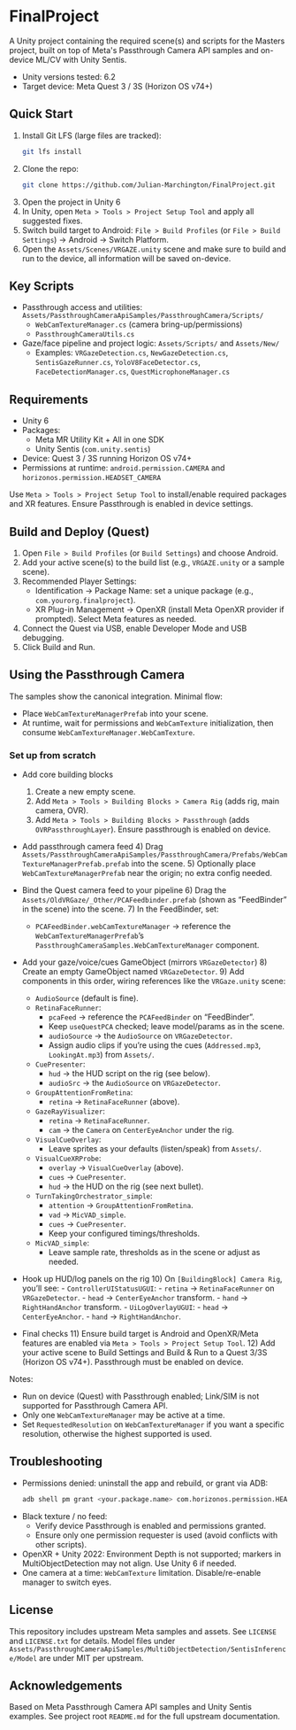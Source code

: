# FinalProject

A Unity project containing the required scene(s) and scripts for the Masters project, built on top of Meta's Passthrough Camera API samples and on-device ML/CV with Unity Sentis.

- Unity versions tested: 6.2
- Target device: Meta Quest 3 / 3S (Horizon OS v74+)

## Quick Start

1. Install Git LFS (large files are tracked):
   ```bash
   git lfs install
   ```
2. Clone the repo:
   ```bash
   git clone https://github.com/Julian-Marchington/FinalProject.git
   ```
3. Open the project in Unity 6
4. In Unity, open `Meta > Tools > Project Setup Tool` and apply all suggested fixes.
5. Switch build target to Android: `File > Build Profiles` (or `File > Build Settings`) → Android → Switch Platform.
6. Open the `Assets/Scenes/VRGAZE.unity` scene and make sure to build and run to the device, all information will be saved on-device.

## Key Scripts

- Passthrough access and utilities: `Assets/PassthroughCameraApiSamples/PassthroughCamera/Scripts/`
  - `WebCamTextureManager.cs` (camera bring-up/permissions)
  - `PassthroughCameraUtils.cs`
- Gaze/face pipeline and project logic: `Assets/Scripts/` and `Assets/New/`
  - Examples: `VRGazeDetection.cs`, `NewGazeDetection.cs`, `SentisGazeRunner.cs`, `YoloV8FaceDetector.cs`, `FaceDetectionManager.cs`, `QuestMicrophoneManager.cs`

## Requirements

- Unity 6
- Packages:
  - Meta MR Utility Kit + All in one SDK
  - Unity Sentis (`com.unity.sentis`)
- Device: Quest 3 / 3S running Horizon OS v74+
- Permissions at runtime: `android.permission.CAMERA` and `horizonos.permission.HEADSET_CAMERA`

Use `Meta > Tools > Project Setup Tool` to install/enable required packages and XR features. Ensure Passthrough is enabled in device settings.

## Build and Deploy (Quest)

1. Open `File > Build Profiles` (or `Build Settings`) and choose Android.
2. Add your active scene(s) to the build list (e.g., `VRGAZE.unity` or a sample scene).
3. Recommended Player Settings:
   - Identification → Package Name: set a unique package (e.g., `com.yourorg.finalproject`).
   - XR Plug-in Management → OpenXR (install Meta OpenXR provider if prompted). Select Meta features as needed.
4. Connect the Quest via USB, enable Developer Mode and USB debugging.
5. Click Build and Run.

## Using the Passthrough Camera

The samples show the canonical integration. Minimal flow:

- Place `WebCamTextureManagerPrefab` into your scene.
- At runtime, wait for permissions and `WebCamTexture` initialization, then consume `WebCamTextureManager.WebCamTexture`.

### Set up from scratch

- Add core building blocks
  1) Create a new empty scene.
  2) Add `Meta > Tools > Building Blocks > Camera Rig` (adds rig, main camera, OVR).
  3) Add `Meta > Tools > Building Blocks > Passthrough` (adds `OVRPassthroughLayer`). Ensure passthrough is enabled on device.

- Add passthrough camera feed
  4) Drag `Assets/PassthroughCameraApiSamples/PassthroughCamera/Prefabs/WebCamTextureManagerPrefab.prefab` into the scene.
  5) Optionally place `WebCamTextureManagerPrefab` near the origin; no extra config needed.

- Bind the Quest camera feed to your pipeline
  6) Drag the `Assets/OldVRGaze/_Other/PCAFeedbinder.prefab` (shown as “FeedBinder” in the scene) into the scene.
  7) In the FeedBinder, set:
     - `PCAFeedBinder.webCamTextureManager` → reference the `WebCamTextureManagerPrefab`’s `PassthroughCameraSamples.WebCamTextureManager` component.

- Add your gaze/voice/cues GameObject (mirrors `VRGazeDetector`)
  8) Create an empty GameObject named `VRGazeDetector`.
  9) Add components in this order, wiring references like the `VRGaze.unity` scene:
     - `AudioSource` (default is fine).
     - `RetinaFaceRunner`:
       - `pcaFeed` → reference the `PCAFeedBinder` on “FeedBinder”.
       - Keep `useQuestPCA` checked; leave model/params as in the scene.
       - `audioSource` → the `AudioSource` on `VRGazeDetector`.
       - Assign audio clips if you’re using the cues (`Addressed.mp3`, `LookingAt.mp3`) from `Assets/`.
     - `CuePresenter`:
       - `hud` → the HUD script on the rig (see below).
       - `audioSrc` → the `AudioSource` on `VRGazeDetector`.
     - `GroupAttentionFromRetina`:
       - `retina` → `RetinaFaceRunner` (above).
     - `GazeRayVisualizer`:
       - `retina` → `RetinaFaceRunner`.
       - `cam` → the `Camera` on `CenterEyeAnchor` under the rig.
     - `VisualCueOverlay`:
       - Leave sprites as your defaults (listen/speak) from `Assets/`.
     - `VisualCueXRProbe`:
       - `overlay` → `VisualCueOverlay` (above).
       - `cues` → `CuePresenter`.
       - `hud` → the HUD on the rig (see next bullet).
     - `TurnTakingOrchestrator_simple`:
       - `attention` → `GroupAttentionFromRetina`.
       - `vad` → `MicVAD_simple`.
       - `cues` → `CuePresenter`.
       - Keep your configured timings/thresholds.
     - `MicVAD_simple`:
       - Leave sample rate, thresholds as in the scene or adjust as needed.

- Hook up HUD/log panels on the rig
  10) On `[BuildingBlock] Camera Rig`, you’ll see:
      - `ControllerUIStatusUGUI`:
        - `retina` → `RetinaFaceRunner` on `VRGazeDetector`.
        - `head` → `CenterEyeAnchor` transform.
        - `hand` → `RightHandAnchor` transform.
      - `UiLogOverlayUGUI`:
        - `head` → `CenterEyeAnchor`.
        - `hand` → `RightHandAnchor`.

- Final checks
  11) Ensure build target is Android and OpenXR/Meta features are enabled via `Meta > Tools > Project Setup Tool`.
  12) Add your active scene to Build Settings and Build & Run to a Quest 3/3S (Horizon OS v74+). Passthrough must be enabled on device.

Notes:
- Run on device (Quest) with Passthrough enabled; Link/SIM is not supported for Passthrough Camera API.
- Only one `WebCamTextureManager` may be active at a time.
- Set `RequestedResolution` on `WebCamTextureManager` if you want a specific resolution, otherwise the highest supported is used.

## Troubleshooting

- Permissions denied: uninstall the app and rebuild, or grant via ADB:
  ```bash
  adb shell pm grant <your.package.name> com.horizonos.permission.HEADSET_CAMERA
  ```
- Black texture / no feed:
  - Verify device Passthrough is enabled and permissions granted.
  - Ensure only one permission requester is used (avoid conflicts with other scripts).
- OpenXR + Unity 2022: Environment Depth is not supported; markers in MultiObjectDetection may not align. Use Unity 6 if needed.
- One camera at a time: `WebCamTexture` limitation. Disable/re-enable manager to switch eyes.

## License

This repository includes upstream Meta samples and assets. See `LICENSE` and `LICENSE.txt` for details. Model files under `Assets/PassthroughCameraApiSamples/MultiObjectDetection/SentisInference/Model` are under MIT per upstream.

## Acknowledgements

Based on Meta Passthrough Camera API samples and Unity Sentis examples. See project root `README.md` for the full upstream documentation.

